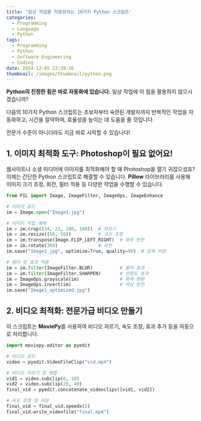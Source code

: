 ```yaml
---
title: '일상 작업을 자동화하는 10가지 Python 스크립트'
categories:
  - Programming
  - Language
  - Python
tags:
  - Programming
  - Python
  - Software Engineering
  - Coding
date: 2024-12-05 23:39:16
thumbnail: /images/thumbnail/python.png
---
```


**Python의 진정한 힘은 바로 자동화에 있습니다.** 일상 작업에 이 힘을 활용하지 않으시겠습니까?

다음의 10가지 Python 스크립트는 초보자부터 숙련된 개발자까지 반복적인 작업을 자동화하고, 시간을 절약하며, 효율성을 높이는 데 도움을 줄 것입니다.

전문가 수준이 아니더라도 지금 바로 시작할 수 있습니다!

## 1. 이미지 최적화 도구: Photoshop이 필요 없어요!

웹사이트나 소셜 미디어에 이미지를 최적화해야 할 때 Photoshop을 열기 귀찮으셨죠? 이제는 간단한 Python 스크립트로 해결할 수 있습니다. **Pillow** 라이브러리를 사용해 이미지 크기 조정, 회전, 필터 적용 등 다양한 작업을 수행할 수 있습니다.

```python
from PIL import Image, ImageFilter, ImageOps, ImageEnhance

# 이미지 로드
im = Image.open("Image1.jpg")

# 이미지 작업 예제
im = im.crop((34, 23, 100, 100))  # 자르기
im = im.resize((50, 50))          # 크기 조정
im = im.transpose(Image.FLIP_LEFT_RIGHT)  # 좌우 반전
im = im.rotate(360)               # 회전
im.save("Image1.jpg", optimize=True, quality=90)  # 압축 저장

# 필터 및 효과 적용
im = im.filter(ImageFilter.BLUR)          # 블러 효과
im = im.filter(ImageFilter.SHARPEN)       # 선명도 효과
im = ImageOps.grayscale(im)               # 흑백 변환
im = ImageOps.invert(im)                  # 색상 반전
im.save("Image1_optimized.jpg")
```

## 2. 비디오 최적화: 전문가급 비디오 만들기

이 스크립트는 **MoviePy**를 사용하여 비디오 자르기, 속도 조정, 효과 추가 등을 자동으로 처리합니다.

```python
import moviepy.editor as pyedit

# 비디오 로드
video = pyedit.VideoFileClip("vid.mp4")

# 비디오 자르기 및 병합
vid1 = video.subclip(0, 10)
vid2 = video.subclip(20, 40)
final_vid = pyedit.concatenate_videoclips([vid1, vid2])

# 속도 조정 및 저장
final_vid = final_vid.speedx(2)
final_vid.write_videofile("final.mp4")
```
